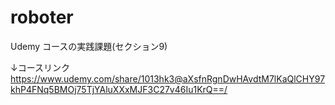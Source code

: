 # roboter
Udemy コースの実践課題(セクション9)

↓コースリンク
https://www.udemy.com/share/1013hk3@aXsfnRgnDwHAvdtM7lKaQlCHY97khP4FNq5BMOj75TjYAluXXxMJF3C27v46Iu1KrQ==/
